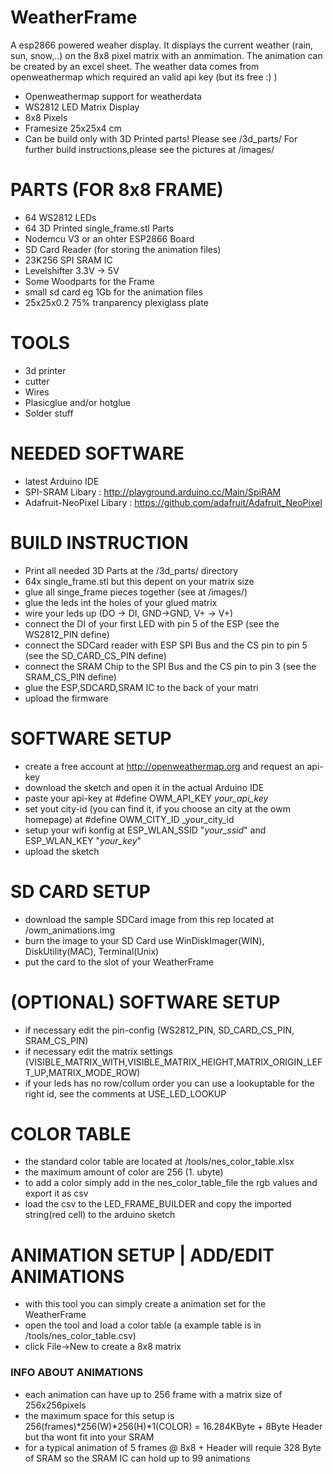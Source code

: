 # WeatherFrame
A esp2866 powered weaher display.
It displays the current weather (rain, sun, snow,..) on the 8x8 pixel matrix with an anmimation.
The animation can be created by an excel sheet.
The weather data comes from openweathermap which required an valid api key (but its free :) )
* Openweathermap support for weatherdata
* WS2812 LED Matrix Display
* 8x8 Pixels 
* Framesize 25x25x4 cm
* Can be build only with 3D Printed parts! Please see /3d_parts/
For further build instructions,please see the pictures at /images/


# PARTS (FOR 8x8 FRAME)
 * 64 WS2812 LEDs
 * 64 3D Printed single_frame.stl Parts
 * Nodemcu V3 or an ohter ESP2866 Board
 * SD Card Reader (for storing the animation files)
 * 23K256 SPI SRAM IC
 * Levelshifter 3.3V -> 5V
 * Some Woodparts for the Frame
 * small sd card eg 1Gb for the animation files
 * 25x25x0.2 75% tranparency plexiglass plate
 
# TOOLS
 * 3d printer
 * cutter
 * Wires
 * Plasicglue and/or hotglue
 * Solder stuff

# NEEDED SOFTWARE
 * latest Arduino IDE
 * SPI-SRAM Libary : http://playground.arduino.cc/Main/SpiRAM
 * Adafruit-NeoPixel Libary : https://github.com/adafruit/Adafruit_NeoPixel
 
# BUILD INSTRUCTION
 * Print all needed 3D Parts at the /3d_parts/ directory 
 * 64x single_frame.stl but this depent on your matrix size
 * glue all singe_frame pieces together (see at /images/)
 * glue the leds int the holes of your glued matrix
 * wire your leds up (DO -> DI, GND->GND, V+ -> V+)
 * connect the DI of your first LED with pin 5 of the ESP (see the WS2812_PIN define)
 * connect the SDCard reader with ESP SPI Bus and the CS pin to pin 5 (see the SD_CARD_CS_PIN define)
 * connect the SRAM Chip to the SPI Bus and the CS pin to pin 3 (see the SRAM_CS_PIN define)
 * glue the ESP,SDCARD,SRAM IC to the back of your matri
 * upload the firmware

# SOFTWARE SETUP
 * create a free account at http://openweathermap.org and request an api-key
 * download the sketch and open it in the actual Arduino IDE
 * paste your api-key at #define OWM_API_KEY _your_api_key_
 * set yout city-id (you can find it, if you choose an city at the owm homepage) at #define OWM_CITY_ID _your_city_id
 * setup your wifi konfig at ESP_WLAN_SSID "_your_ssid_" and ESP_WLAN_KEY "_your_key_"
 * upload the sketch
 
# SD CARD SETUP
 * download the sample SDCard image from this rep located at /owm_animations.img
 * burn the image to your SD Card use WinDiskImager(WIN), DiskUtility(MAC), Terminal(Unix)
 * put the card to the slot of your WeatherFrame
 
 
# (OPTIONAL) SOFTWARE SETUP
 * if necessary edit the pin-config (WS2812_PIN, SD_CARD_CS_PIN, SRAM_CS_PIN)
 * if necessary edit the matrix settings (VISIBLE_MATRIX_WITH,VISIBLE_MATRIX_HEIGHT,MATRIX_ORIGIN_LEFT_UP,MATRIX_MODE_ROW)
 * if your leds has no row/collum order you can use a lookuptable for the right id, see the comments at USE_LED_LOOKUP
 
# COLOR TABLE
 * the standard color table are located at /tools/nes_color_table.xlsx
 * the maximum amount of color are 256 (1. ubyte)
 * to add a color simply add in the nes_color_table_file the rgb values and export it as csv
 * load the csv to the LED_FRAME_BUILDER and copy the imported string(red cell) to the arduino sketch
 
# ANIMATION SETUP | ADD/EDIT ANIMATIONS
 * with this tool you can simply create a animation set for the WeatherFrame
 * open the tool and load a color table (a example table is in /tools/nes_color_table.csv)
 * click File->New to create a 8x8 matrix


### INFO ABOUT ANIMATIONS
 * each animation can have up to 256 frame with a matrix size of 256x256pixels
 * the maximum space for this setup is 256(frames)*256(W)*256(H)*1(COLOR) = 16.284KByte + 8Byte Header but tha wont fit into your SRAM
 * for a typical animation of 5 frames @ 8x8 + Header will requie 328 Byte of SRAM so the SRAM IC can hold up to 99 animations
